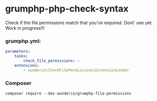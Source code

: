 # grumphp-php-check-syntax

Check if the file permissions match that you've required. Dont' use yet. Work in progress!!!

### grumphp.yml:
````yml
parameters:
    tasks:
        check_file_permissions: ~
    extensions:
        - wunderio\CheckFilePermissions\ExtensionLoader
````

### Composer

``composer require --dev wunderio/grumphp-file-permissions``
